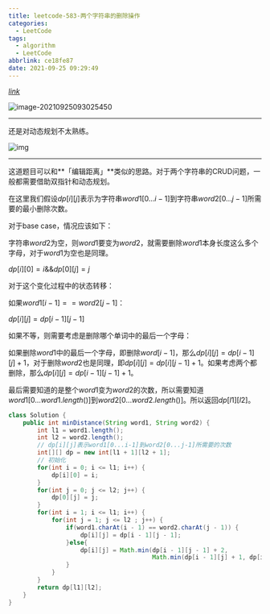 ```yaml
---
title: leetcode-583-两个字符串的删除操作
categories:
  - LeetCode
tags:
  - algorithm
  - LeetCode
abbrlink: ce18fe87
date: 2021-09-25 09:29:49
---
```


[$link$](https://leetcode-cn.com/problems/delete-operation-for-two-strings/)

![image-20210925093025450](https://gitee.com/cao_ziqiang/img/raw/master/20210925093025.png)

<hr/>

还是对动态规划不太熟练。

![img](https://gitee.com/cao_ziqiang/img/raw/master/20210925093139.gif)

<hr/>

这道题目可以和**「编辑距离」**类似的思路。对于两个字符串的CRUD问题，一般都需要借助双指针和动态规划。

在这里我们假设$dp[i][j]$表示为字符串$word1[0...i -1]$到字符串$word2[0...j -1]$所需要的最小删除次数。

对于base case，情况应该如下：

字符串$word2$为空，则$word1$要变为$word2$，就需要删除$word1$本身长度这么多个字母，对于$word1$为空也是同理。

$dp[i][0] = i$&&$dp[0][j]=j$

对于这个变化过程中的状态转移：

如果$word1[i -1]==word2[j - 1]$：

$dp[i][j]=dp[i-1][j-1]$

如果不等，则需要考虑是删除哪个单词中的最后一个字母：

如果删除$word1$中的最后一个字母，即删除$word[i-1]$，那么$dp[i][j]=dp[i-1][j]+1$，对于删除$word2$也是同理，即$dp[i][j] = dp[i][j-1]+1$。如果考虑两个都删除，那么$dp[i][j] = dp[i-1][j-1]+1$。

最后需要知道的是整个$word1$变为$word2$的次数，所以需要知道$word1[0...word1.length()]$到$word2[0...word2.length()]$。所以返回$dp[l1][l2]$。

```java
class Solution {
    public int minDistance(String word1, String word2) {
        int l1 = word1.length();
        int l2 = word2.length();
        // dp[i][j]表示word1[0...i-1]到word2[0...j-1]所需要的次数
        int[][] dp = new int[l1 + 1][l2 + 1];
        // 初始化
        for(int i = 0; i <= l1; i++) {
            dp[i][0] = i;
        }
        for(int j = 0; j <= l2; j++) {
            dp[0][j] = j;
        }
        for(int i = 1; i <= l1; i++) {
            for(int j = 1; j <= l2 ; j++) {
                if(word1.charAt(i - 1) == word2.charAt(j - 1)) {
                    dp[i][j] = dp[i - 1][j - 1];
                }else{
                    dp[i][j] = Math.min(dp[i - 1][j - 1] + 2,
                                        Math.min(dp[i - 1][j] + 1, dp[i][j - 1] + 1));
                }
            }
        }
        return dp[l1][l2];
    }
}
```


